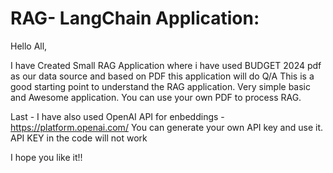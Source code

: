 # RAG- LangChain Application: 
Hello All,

I have Created Small RAG Application where i have used BUDGET 2024 pdf as our data source and based on PDF this application will do Q/A
This is a good starting point to understand the RAG application. Very simple basic and Awesome application. You can use your own PDF to process RAG.

Last - I have also used OpenAI API for enbeddings - https://platform.openai.com/ You can generate your own API key and use it. API KEY in the code will not work

I hope you like it!!
